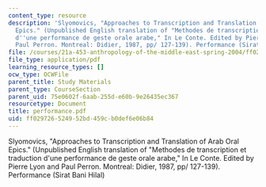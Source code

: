 ```yaml
---
content_type: resource
description: 'Slyomovics, "Approaches to Transcription and Translation of Arab Oral
  Epics." (Unpublished English translation of "Methodes de transcription et traduction
  d''une performance de geste orale arabe," In Le Conte. Edited by Pierre Lyon and
  Paul Perron. Montreal: Didier, 1987, pp/ 127-139). Performance (Sirat Bani Hilal)'
file: /courses/21a-453-anthropology-of-the-middle-east-spring-2004/ff029726524952bd459cb0def6e06b84_performance.pdf
file_type: application/pdf
learning_resource_types: []
ocw_type: OCWFile
parent_title: Study Materials
parent_type: CourseSection
parent_uid: 75e0602f-6aab-255d-e60b-9e26435ec367
resourcetype: Document
title: performance.pdf
uid: ff029726-5249-52bd-459c-b0def6e06b84
---
```

Slyomovics, "Approaches to Transcription and Translation of Arab Oral Epics." (Unpublished English translation of "Methodes de transcription et traduction d'une performance de geste orale arabe," In Le Conte. Edited by Pierre Lyon and Paul Perron. Montreal: Didier, 1987, pp/ 127-139). Performance (Sirat Bani Hilal)

